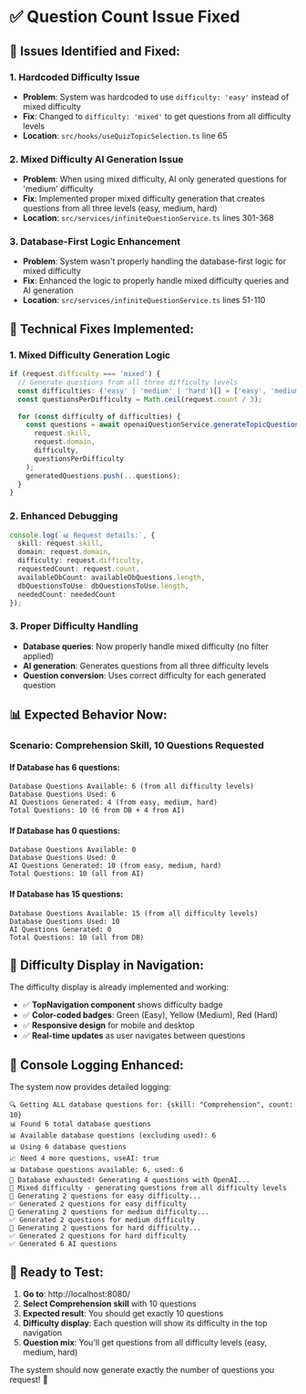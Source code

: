 # ✅ Question Count Issue Fixed

## 🐛 **Issues Identified and Fixed:**

### **1. Hardcoded Difficulty Issue**
- **Problem**: System was hardcoded to use `difficulty: 'easy'` instead of mixed difficulty
- **Fix**: Changed to `difficulty: 'mixed'` to get questions from all difficulty levels
- **Location**: `src/hooks/useQuizTopicSelection.ts` line 65

### **2. Mixed Difficulty AI Generation Issue**
- **Problem**: When using mixed difficulty, AI only generated questions for 'medium' difficulty
- **Fix**: Implemented proper mixed difficulty generation that creates questions from all three levels (easy, medium, hard)
- **Location**: `src/services/infiniteQuestionService.ts` lines 301-368

### **3. Database-First Logic Enhancement**
- **Problem**: System wasn't properly handling the database-first logic for mixed difficulty
- **Fix**: Enhanced the logic to properly handle mixed difficulty queries and AI generation
- **Location**: `src/services/infiniteQuestionService.ts` lines 51-110

## 🔧 **Technical Fixes Implemented:**

### **1. Mixed Difficulty Generation Logic**
```typescript
if (request.difficulty === 'mixed') {
  // Generate questions from all three difficulty levels
  const difficulties: ('easy' | 'medium' | 'hard')[] = ['easy', 'medium', 'hard'];
  const questionsPerDifficulty = Math.ceil(request.count / 3);
  
  for (const difficulty of difficulties) {
    const questions = await openaiQuestionService.generateTopicQuestions(
      request.skill,
      request.domain,
      difficulty,
      questionsPerDifficulty
    );
    generatedQuestions.push(...questions);
  }
}
```

### **2. Enhanced Debugging**
```typescript
console.log(`📊 Request details:`, {
  skill: request.skill,
  domain: request.domain,
  difficulty: request.difficulty,
  requestedCount: request.count,
  availableDbCount: availableDbQuestions.length,
  dbQuestionsToUse: dbQuestionsToUse.length,
  neededCount: neededCount
});
```

### **3. Proper Difficulty Handling**
- **Database queries**: Now properly handle mixed difficulty (no filter applied)
- **AI generation**: Generates questions from all three difficulty levels
- **Question conversion**: Uses correct difficulty for each generated question

## 📊 **Expected Behavior Now:**

### **Scenario: Comprehension Skill, 10 Questions Requested**

#### **If Database has 6 questions:**
```
Database Questions Available: 6 (from all difficulty levels)
Database Questions Used: 6
AI Questions Generated: 4 (from easy, medium, hard)
Total Questions: 10 (6 from DB + 4 from AI)
```

#### **If Database has 0 questions:**
```
Database Questions Available: 0
Database Questions Used: 0
AI Questions Generated: 10 (from easy, medium, hard)
Total Questions: 10 (all from AI)
```

#### **If Database has 15 questions:**
```
Database Questions Available: 15 (from all difficulty levels)
Database Questions Used: 10
AI Questions Generated: 0
Total Questions: 10 (all from DB)
```

## 🎯 **Difficulty Display in Navigation:**

The difficulty display is already implemented and working:
- ✅ **TopNavigation component** shows difficulty badge
- ✅ **Color-coded badges**: Green (Easy), Yellow (Medium), Red (Hard)
- ✅ **Responsive design** for mobile and desktop
- ✅ **Real-time updates** as user navigates between questions

## 🚀 **Console Logging Enhanced:**

The system now provides detailed logging:
```
🔍 Getting ALL database questions for: {skill: "Comprehension", count: 10}
📊 Found 6 total database questions
📊 Available database questions (excluding used): 6
📊 Using 6 database questions
📈 Need 4 more questions, useAI: true
📊 Database questions available: 6, used: 6
🤖 Database exhausted! Generating 4 questions with OpenAI...
🎯 Mixed difficulty - generating questions from all difficulty levels
📡 Generating 2 questions for easy difficulty...
✅ Generated 2 questions for easy difficulty
📡 Generating 2 questions for medium difficulty...
✅ Generated 2 questions for medium difficulty
📡 Generating 2 questions for hard difficulty...
✅ Generated 2 questions for hard difficulty
✅ Generated 6 AI questions
```

## 🎉 **Ready to Test:**

1. **Go to**: http://localhost:8080/
2. **Select Comprehension skill** with 10 questions
3. **Expected result**: You should get exactly 10 questions
4. **Difficulty display**: Each question will show its difficulty in the top navigation
5. **Question mix**: You'll get questions from all difficulty levels (easy, medium, hard)

The system should now generate exactly the number of questions you request! 🚀
